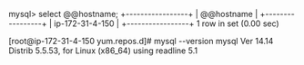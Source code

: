 
mysql> select @@hostname;
+-----------------+
| @@hostname      |
+-----------------+
| ip-172-31-4-150 |
+-----------------+
1 row in set (0.00 sec)

[root@ip-172-31-4-150 yum.repos.d]# mysql --version
mysql  Ver 14.14 Distrib 5.5.53, for Linux (x86_64) using readline 5.1

